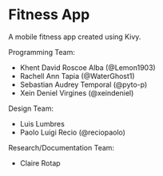 # Fitness App

A mobile fitness app created using Kivy.

Programming Team:
 - Khent David Roscoe Alba      (@Lemon1903)
 - Rachell Ann Tapia            (@WaterGhost1)
 - Sebastian Audrey Temporal    (@pyto-p)
 - Xein Deniel Virgines         (@xeindeniel)

Design Team:
 - Luis Lumbres
 - Paolo Luigi Recio            (@reciopaolo)

Research/Documentation Team:
 - Claire Rotap
